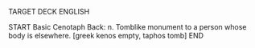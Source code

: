 TARGET DECK
ENGLISH

START
Basic
Cenotaph
Back: n. Tomblike monument to a person whose body is elsewhere. [greek kenos empty, taphos tomb]
END

